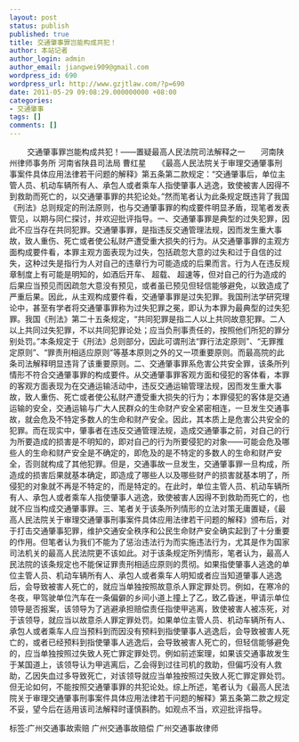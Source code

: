 ```yaml
---
layout: post
status: publish
published: true
title: 交通肇事罪岂能构成共犯！
author: 本站记者
author_login: admin
author_email: jiangwei909@gmail.com
wordpress_id: 690
wordpress_url: http://www.gzjtlaw.com/?p=690
date: 2011-05-29 09:08:29.000000000 +08:00
categories:
- 交通肇事
tags: []
comments: []
---
```

　　 交通肇事罪岂能构成共犯！&mdash;&mdash;置疑最高人民法院司法解释之一　　河南陕州律师事务所 河南省陕县司法局 曹红星　　《最高人民法院关于审理交通肇事刑事案件具体应用法律若干问题的解释》第五条第二款规定：&ldquo;交通肇事后，单位主管人员、机动车辆所有人、承包人或者乘车人指使肇事人逃逸，致使被害人因得不到救助而死亡的，以交通肇事罪的共犯论处。&rdquo;然而笔者认为此条规定既违背了我国《刑法》总则规定的刑法原则，也与交通肇事罪的构成要件明显矛盾，现笔者发表管见，以期与同仁探讨，并欢迎批评指导。一、交通肇事罪是典型的过失犯罪，因此不应当存在共同犯罪。交通肇事罪，是指违反交通管理法规，因而发生重大事故，致人重伤、死亡或者使公私财产遭受重大损失的行为。从交通肇事罪的主观方面构成要件看，本罪主观方面表现为过失，包括疏忽大意的过失和过于自信的过失，这种过失是指行为人对自己的违章行为可能造成的后果而言。行为人在违反规章制度上有可能是明知的，如酒后开车、 超载、 超速等，但对自己的行为造成的后果应当预见而因疏忽大意没有预见，或者虽已预见但轻信能够避免，以致造成了严重后果。因此，从主观构成要件看，交通肇事罪是过失犯罪。我国刑法学研究理论中，甚至有学者将交通肇事罪称为过失犯罪之冕，即认为本罪为最典型的过失犯罪。我国《刑法》第二十五条规定，&ldquo;共同犯罪是指二人以上共同故意犯罪。二人以上共同过失犯罪，不以共同犯罪论处；应当负刑事责任的，按照他们所犯的罪分别处罚。&rdquo;本条规定于《刑法》总则部分，因此可谓刑法&ldquo;罪行法定原则&rdquo;、&ldquo;无罪推定原则&rdquo;、&ldquo;罪责刑相适应原则&rdquo;等基本原则之外的又一项重要原则。而最高院的此条司法解释明显违背了该重要原则。二、交通肇事罪系危害公共安全罪，该条所列情形不符合交通肇事罪的构成要件。从交通肇事罪客观方面和侵犯的客体看，本罪的客观方面表现为在交通运输活动中，违反交通运输管理法规，因而发生重大事故，致人重伤、死亡或者使公私财产遭受重大损失的行为；本罪侵犯的客体是交通运输的安全，交通运输与广大人民群众的生命财产安全紧密相连，一旦发生交通事故，就会危及不特定多数人的生命和财产安全。因此，其本质上是危害公共安全的犯罪。而在现实中，肇事者在违反交通管理法规，造成交通肇事之前，对自己的行为所要造成的损害是不明知的，即对自己的行为所要侵犯的对象&mdash;&mdash;可能会危及哪些人的生命和财产安全是不确定的，即危及的是不特定的多数人的生命和财产安全，否则就构成了其他犯罪。但是，交通事故一旦发生，交通肇事罪一旦构成，所造成的损害后果就基本确定，即造成了哪些人以及哪些财产的损害就基本明了，所侵犯的对象就不再是不特定的，而是特定的。在此时，单位主管人员、机动车辆所有人、承包人或者乘车人指使肇事人逃逸，致使被害人因得不到救助而死亡的，也就不应当构成交通肇事罪。三、笔者关于该条所列情形的立法对策无庸置疑，《最高人民法院关于审理交通肇事刑事案件具体应用法律若干问题的解释》颁布后，对于打击交通肇事犯罪，维护交通安全秩序和公民生命财产安全确实起到了十分重要的作用。但笔者认为我们不能为了惩治违法行为而实施违法行为，尤其是作为国家司法机关的最高人民法院更不该如此。对于该条规定所列情形，笔者认为，最高人民法院的该条规定也不能保证罪责刑相适应原则的贯彻。如果指使肇事人逃逸的单位主管人员、机动车辆所有人、承包人或者乘车人明知或者应当知道肇事人逃逸后，会导致被害人死亡的，就应当单独按照故意杀人罪定罪处罚。例如，在寒冷的冬夜，甲驾驶单位汽车在一条偏僻的乡间小道上撞上了乙，致乙昏迷，甲请示单位领导是否报案，该领导为了逃避承担赔偿责任指使甲逃离，致使被害人被冻死，对于该领导，就应当以故意杀人罪定罪处罚。如果单位主管人员、机动车辆所有人、承包人或者乘车人应当预料到而因没有预料到指使肇事人逃逸后，会导致被害人死亡的，或者已经预料到指使肇事人逃逸后，会导致被害人死亡的，但轻信能够避免的，应当单独按照过失致人死亡罪定罪处罚。例如前述案理，如果该交通事故发生于某国道上，该领导认为甲逃离后，乙会得到过往司机的救助，但偏巧没有人救助，乙因失血过多导致死亡，对该领导就应当单独按照过失致人死亡罪定罪处罚。但无论如何，不能按照交通肇事罪的共犯论处。综上所述，笔者认为《最高人民法院关于审理交通肇事刑事案件具体应用法律若干问题的解释》第五条第二款之规定不妥，望今后在适用该司法解释时谨慎斟酌。如观点不当，欢迎批评指导。标签:广州交通事故索赔 广州交通事故赔偿 广州交通事故律师
